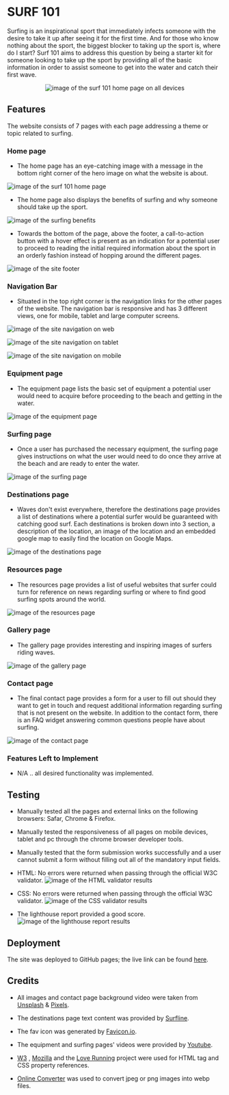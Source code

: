 # SURF 101 
Surfing is an inspirational sport that immediately infects someone with the desire to take it up after seeing it for the first time.  And for those who know nothing about the sport, the biggest blocker to taking up the sport is, where do I start?  Surf 101 aims to address this question by being a starter kit for someone looking to take up the sport by providing all of the basic information in order to assist someone to get into the water and catch their first wave.
<p align="center">
<img src="https://res.cloudinary.com/dugcwv1mf/image/upload/v1692013795/Project%201/Screenshot_2023-08-14_at_12.41.47_PM_zh5gl1.png" width="auto" height="auto" alt="image of the surf 101 home page on all devices"></p>

## Features 
The website consists of 7 pages with each page addressing a theme or topic related to surfing. 

### Home page
* The home page has an eye-catching image with a message in the bottom right corner of the hero image on what the website is about.


<img src="https://res.cloudinary.com/dugcwv1mf/image/upload/v1692014777/Project%201/Screenshot_2023-08-14_at_1.06.03_PM_aev435.png" width="auto" height="auto" alt="image of the surf 101 home page"></p> 

* The home page also displays the benefits of surfing and why someone should take up the sport. 


<img src="https://res.cloudinary.com/dugcwv1mf/image/upload/v1692013799/Project%201/Screenshot_2023-08-14_at_12.42.58_PM_adevrp.png" width="auto" height="auto" alt="image of the surfing benefits"></p> 

* Towards the bottom of the page, above the footer, a call-to-action button with a hover effect is present as an indication for a potential user to proceed to reading the initial required information about the sport in an orderly fashion instead of hopping around the different pages.


<img src="https://res.cloudinary.com/dugcwv1mf/image/upload/v1692013796/Project%201/Screenshot_2023-08-14_at_12.43.28_PM_s3p8xo.png" width="auto" height="auto" alt="image of the site footer"></p> 

### Navigation Bar
* Situated in the top right corner is the navigation links for the other pages of the website.  The navigation bar is responsive and has 3 different views, one for mobile, tablet and large computer screens.


<img src="https://res.cloudinary.com/dugcwv1mf/image/upload/v1692013798/Project%201/Screenshot_2023-08-14_at_12.44.12_PM_syo8gy.png" width="auto" height="auto" alt="image of the site navigation on web"></p> 
<img src="https://res.cloudinary.com/dugcwv1mf/image/upload/v1692013797/Project%201/Screenshot_2023-08-14_at_12.44.37_PM_darvwi.png" width="auto" height="auto" alt="image of the site navigation on tablet"></p> 
<img src="https://res.cloudinary.com/dugcwv1mf/image/upload/v1692013790/Project%201/Screenshot_2023-08-14_at_12.45.04_PM_glu8ef.png" width="auto" height="auto" alt="image of the site navigation on mobile"></p> 

### Equipment page
* The equipment page lists the basic set of equipment a potential user would need to acquire before proceeding to the beach and getting in the water.


<img src="https://res.cloudinary.com/dugcwv1mf/image/upload/v1692013796/Project%201/Screenshot_2023-08-14_at_12.45.51_PM_xcbpnj.png" width="auto" height="auto" alt="image of the equipment page"></p> 

### Surfing page
* Once a user has purchased the necessary equipment, the surfing page gives instructions on what the user would need to do once they arrive at the beach and are ready to enter the water.


<img src="https://res.cloudinary.com/dugcwv1mf/image/upload/v1692013794/Project%201/Screenshot_2023-08-14_at_12.46.12_PM_g1hvsg.png" width="auto" height="auto" alt="image of the surfing page"></p>

### Destinations page
* Waves don't exist everywhere, therefore the destinations page provides a list of destinations where a potential surfer would be guaranteed with catching good surf.  Each destinations is broken down into 3 section, a description of the location, an image of the location and an embedded google map to easily find the location on Google Maps.


<img src="https://res.cloudinary.com/dugcwv1mf/image/upload/v1692013797/Project%201/Screenshot_2023-08-14_at_12.46.52_PM_e7oqh5.png" width="auto" height="auto" alt="image of the destinations page"></p>

### Resources page
* The resources page provides a list of useful websites that surfer could turn for reference on news regarding surfing or where to find good surfing spots around the world.


<img src="https://res.cloudinary.com/dugcwv1mf/image/upload/v1692013797/Project%201/Screenshot_2023-08-14_at_12.47.18_PM_kp0miz.png" width="auto" height="auto" alt="image of the resources page"></p>

### Gallery page
* The gallery page provides interesting and inspiring images of surfers riding waves.


<img src="https://res.cloudinary.com/dugcwv1mf/image/upload/v1692014847/Project%201/Screenshot_2023-08-14_at_1.07.09_PM_wnbizn.png" width="auto" height="auto" alt="image of the gallery page"></p>

### Contact page
* The final contact page provides a form for a user to fill out should they want to get in touch and request additional information regarding surfing that is not present on the website. In addition to the contact form, there is an FAQ widget answering common questions people have about surfing.


<img src="https://res.cloudinary.com/dugcwv1mf/image/upload/v1692013797/Project%201/Screenshot_2023-08-14_at_12.48.43_PM_pbvnrw.png" width="auto" height="auto" alt="image of the contact page"></p> 

### Features Left to Implement
* N/A .. all desired functionality was implemented. 


## Testing
* Manually tested all the pages and external links on the following browsers: Safar, Chrome & Firefox.

* Manually tested the responsiveness of all pages on mobile devices, tablet and pc through the chrome browser developer tools.

* Manually tested that the form submission works successfully and a user cannot submit a form without filling out all of the mandatory input fields. 

* HTML: No errors were returned when passing through the official W3C validator.
<img src="https://res.cloudinary.com/dugcwv1mf/image/upload/v1692020573/Project%201/Screenshot_2023-08-14_at_1.55.35_PM_yissby.png" width="auto" height="auto" alt="image of the HTML validator results"></p>


* CSS: No errors were returned when passing through the official W3C validator.
<img src="https://res.cloudinary.com/dugcwv1mf/image/upload/v1692020573/Project%201/Screenshot_2023-08-14_at_2.42.17_PM_kj6zmv.png" width="auto" height="auto" alt="image of the CSS validator results"></p>


* The lighthouse report provided a good score.  
<img src="https://res.cloudinary.com/dugcwv1mf/image/upload/v1692020978/Project%201/Screenshot_2023-08-14_at_2.49.25_PM_myddg6.png" width="auto" height="auto" alt="image of the lighthouse report results"></p>


## Deployment
The site was deployed to GitHub pages; the live link can be found [here](https://xalil404.github.io/surf101). 

## Credits
* All images and contact page background video were taken from [Unsplash](https://unsplash.com/) & [Pixels](https://www.pexels.com/).

* The destinations page text content was provided by [Surfline](https://www.surfline.com/). 

* The fav icon was generated by [Favicon.io](https://favicon.io/).

* The equipment and surfing pages' videos were provided by [Youtube](https://www.youtube.com/).

* [W3](https://www.w3schools.com/) , [Mozilla](https://developer.mozilla.org/) and the [Love Running](https://xalil404.github.io/Love_Running/) project were used for HTML tag and CSS property references.

* [Online Converter](https://www.online-convert.com/) was used to convert jpeg or png images into webp files.

